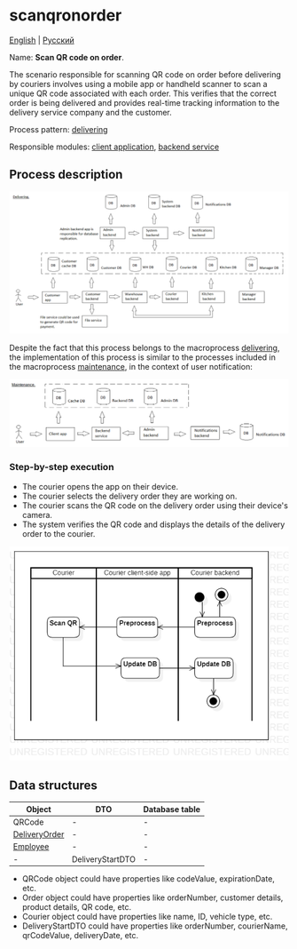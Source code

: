 # scanqronorder

[English](scanqronorder.md) | [Русский](scanqronorder.ru.md)

Name: **Scan QR code on order**.

The scenario responsible for scanning QR code on order before delivering by couriers involves using a mobile app or handheld scanner to scan a unique QR code associated with each order. 
This verifies that the correct order is being delivered and provides real-time tracking information to the delivery service company and the customer.

Process pattern: [delivering](../../processpatterns/delivering.md)

Responsible modules: [client application](../../frontend/courierclient.md), [backend service](../../backend/courierbackend.md)

## Process description

![delivering_overall](../../img/delivering_overall.png)

Despite the fact that this process belongs to the macroprocess [delivering](../../processpatterns/delivering.ru.md), the implementation of this process is similar to the processes included in the macroprocess [maintenance](../../processpatterns/maintenance.ru.md), in the context of user notification:

![maintenance_overall](../../img/maintenance_overall.png)

### Step-by-step execution

- The courier opens the app on their device.
- The courier selects the delivery order they are working on.
- The courier scans the QR code on the delivery order using their device's camera.
- The system verifies the QR code and displays the details of the delivery order to the courier.

![courier.scanqronorder](../../img/activitydiagrams/courier.scanqronorder.png)

## Data structures

| Object | DTO | Database table |
| --- | ---- | --- |
| QRCode | - | - |
| [DeliveryOrder](https://github.com/alexeysp11/workflow-lib/blob/main/src/Models/Business/BusinessDocuments/DeliveryOrder.cs) | - | - |
| [Employee](https://github.com/alexeysp11/workflow-lib/blob/main/src/Models/Business/InformationSystem/Employee.cs) | - | - |
| - | DeliveryStartDTO | - |

- QRCode object could have properties like codeValue, expirationDate, etc. 
- Order object could have properties like orderNumber, customer details, product details, QR code, etc. 
- Courier object could have properties like name, ID, vehicle type, etc. 
- DeliveryStartDTO could have properties like orderNumber, courierName, qrCodeValue, deliveryDate, etc.
